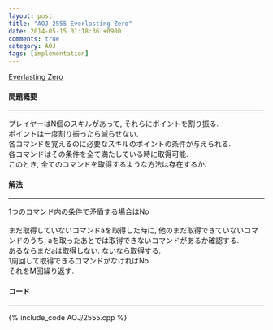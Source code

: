 ```yaml
---
layout: post
title: "AOJ 2555 Everlasting Zero"
date: 2014-05-15 01:18:36 +0900
comments: true
category: AOJ
tags: [implementation]
---
```


[Everlasting Zero](http://judge.u-aizu.ac.jp/onlinejudge/description.jsp?id=2555)

#### 問題概要

****

プレイヤーはN個のスキルがあって, それらにポイントを割り振る.<br>
ポイントは一度割り振ったら減らせない.<br>
各コマンドを覚えるのに必要なスキルのポイントの条件が与えられる.<br>
各コマンドはその条件を全て満たしている時に取得可能.<br>
このとき, 全てのコマンドを取得するような方法は存在するか.<br>

#### 解法

****

1つのコマンド内の条件で矛盾する場合はNo<br>
<br>
まだ取得していないコマンドaを取得した時に, 他のまだ取得できていないコマンドのうち, aを取ったあとでは取得できないコマンドがあるか確認する.<br>
あるならまだaは取得しない. ないなら取得する.<br>
1周回して取得できるコマンドがなければNo<br>
それをM回繰り返す.<br>


#### コード

****

{% include_code AOJ/2555.cpp %}
